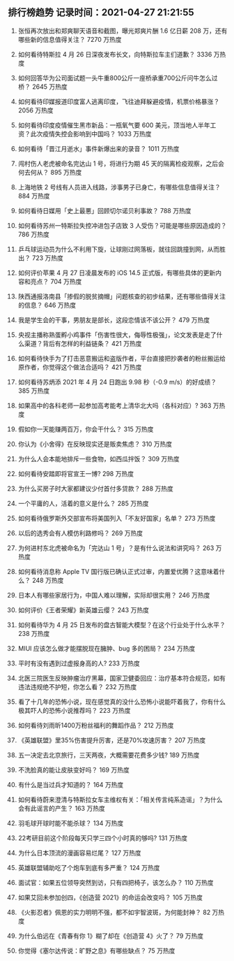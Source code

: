 
## 排行榜趋势 记录时间：2021-04-27 21:21:55
  
  1. 张恒再次放出和郑爽聊天语音和截图，曝光郑爽片酬 1.6 亿日薪 208 万，还有哪些新的信息值得关注？ 7270 万热度
    
  2. 如何看待特斯拉 4 月 26 日深夜发布长文，向特斯拉车主们道歉？ 3336 万热度
    
  3. 如何回答华为公司面试题一头牛重800公斤一座桥承重700公斤问牛怎么过桥？ 2645 万热度
    
  4. 如何看待印媒报道印度富人逃离印度，飞往迪拜躲避疫情，机票价格暴涨？ 2056 万热度
    
  5. 如何看待印度疫情催生黑市新品：一瓶氧气要 600 美元，顶当地人半年工资？此次疫情失控会影响到中国吗？ 1033 万热度
    
  6. 如何看待「晋江月逝水」事件新爆出来的录音？ 1011 万热度
    
  7. 闯村伤人老虎被命名完达山 1 号，将进行为期 45 天的隔离检疫观察，之后会何去何从？ 895 万热度
    
  8. 上海地铁 2 号线有人员进入线路，涉事男子已身亡，有哪些信息值得关注？ 884 万热度
    
  9. 如何看待日媒用「史上最悪」回顾切尔诺贝利事故？ 788 万热度
    
  10. 如何看待苏州一特斯拉失控冲进包子店致 3 人受伤？可能是哪些原因造成的？ 786 万热度
    
  11. 乒乓球运动员为什么不利用下旋，让球刚过网落板，就往回跳撞到网，从而胜出？ 723 万热度
    
  12. 如何评价苹果 4 月 27 日凌晨发布的 iOS 14.5 正式版，有哪些具体的更新内容和亮点？ 704 万热度
    
  13. 陕西通报洛南县「掺假的脱贫摘帽」问题核查的初步结果，还有哪些值得关注的信息？ 646 万热度
    
  14. 我是学生会的干事，男朋友是部长，这段恋情该不该公开？ 479 万热度
    
  15. 央视主播称熟蛋孵小鸡事件「伤害性很大，侮辱性极强」，论文发表是走了什么渠道？背后有怎样的利益链条？ 421 万热度
    
  16. 如何看待快手为了打击恶意搬运和盗版作者，平台直接把抄袭者的粉丝搬运给原作者，你觉得这个做法合适吗？ 421 万热度
    
  17. 如何看待苏炳添 2021 年 4 月 24 日跑出 9.98 秒（-0.9 m/s）的好成绩？ 385 万热度
    
  18. 如果高中的各科老师一起参加高考能考上清华北大吗（各科对应）? 363 万热度
    
  19. 假如你一天能赚两百万，你会干什么？ 315 万热度
    
  20. 你认为《小舍得》在反映现实还是贩卖焦虑？ 310 万热度
    
  21. 为什么人会本能地排斥一些食物，如西瓜拌饭？ 309 万热度
    
  22. 如何看待安踏即将官宣王一博? 298 万热度
    
  23. 为什么买房子时大家都建议少付首付多贷款？ 288 万热度
    
  24. 一个平庸的人，活着的意义是什么？ 285 万热度
    
  25. 如何看待俄罗斯外交部宣布将美国列入「不友好国家」名单？ 273 万热度
    
  26. 以后的选秀会有人模仿利路修吗？ 269 万热度
    
  27. 为何进村东北虎被命名为「完达山 1 号」？是有什么说法和讲究吗？ 263 万热度
    
  28. 如何看待消息称 Apple TV 国行版已确认正式过审，内置爱优腾？这意味着什么？ 248 万热度
    
  29. 日本人有哪些家居行为，中国人难以理解，实际却很实用？ 246 万热度
    
  30. 如何评价《王者荣耀》新英雄云缨？ 243 万热度
    
  31. 如何看待华为 4 月 25 日发布的盘古智能大模型？在这个行业处于什么水平？ 238 万热度
    
  32. MIUI 应该怎么做才能摆脱现在臃肿、bug 多的困局？ 234 万热度
    
  33. 平时有没有遇到过虚报身高的人? 233 万热度
    
  34. 北医三院医生反映肿瘤治疗黑幕，国家卫健委回应：治疗基本符合规范，如有违法违规绝不护短，你怎么看？ 232 万热度
    
  35. 看了十几年的恐怖小说，现在感觉真的没什么恐怖小说能吓着我了，你有什么极其吓人的恐怖小说推荐吗？ 223 万热度
    
  36. 如何看待刘雨昕1400万粉丝福利的舞蹈作品？ 212 万热度
    
  37. 《英雄联盟》里35%伤害提升厉害，还是70%攻速厉害？ 207 万热度
    
  38. 五一决定去北京旅行，三天两夜，大概需要花费多少钱? 189 万热度
    
  39. 不洗脸真的能让皮肤变好吗？ 169 万热度
    
  40. 有什么是当过兵才知道的？ 164 万热度
    
  41. 如何看待蔚来澄清与特斯拉女车主维权有关：「相关传言纯系造谣」？为什么会有此谣言的产生？ 163 万热度
    
  42. 羽毛球开球时能不能杀球？ 134 万热度
    
  43. 22考研目前这个阶段每天只学三四个小时真的够吗? 131 万热度
    
  44. 为什么日本顶流的漫画容易烂尾？ 127 万热度
    
  45. 英雄联盟辅助吃了个炮车到底有多严重？ 124 万热度
    
  46. 面试官：如果五位领导突然到访，只有四把椅子，该怎么办？ 110 万热度
    
  47. 如果艾回未参加创四，《创造营 2021》的命运会改变吗？ 105 万热度
    
  48. 《火影忍者》佩恩的实力明明不强，都不如宇智波斑，为何能封神？ 82 万热度
    
  49. 为什么伯远在《青春有你 1》糊了却在《创造营 4》火了？ 79 万热度
    
  50. 你觉得《塞尔达传说：旷野之息》有哪些缺点？ 75 万热度
    